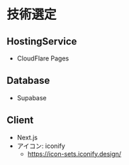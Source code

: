 # 技術選定

## HostingService

- CloudFlare Pages

## Database

- Supabase

## Client

- Next.js
- アイコン: iconify
  - https://icon-sets.iconify.design/
